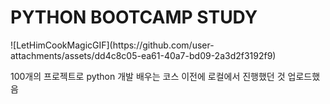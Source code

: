 <H1>PYTHON BOOTCAMP STUDY</H1>
![LetHimCookMagicGIF](https://github.com/user-attachments/assets/dd4c8c05-ea61-40a7-bd09-2a3d2f3192f9)

100개의 프로젝트로 python 개발 배우는 코스
이전에 로컬에서 진행했던 것 업로드했음
